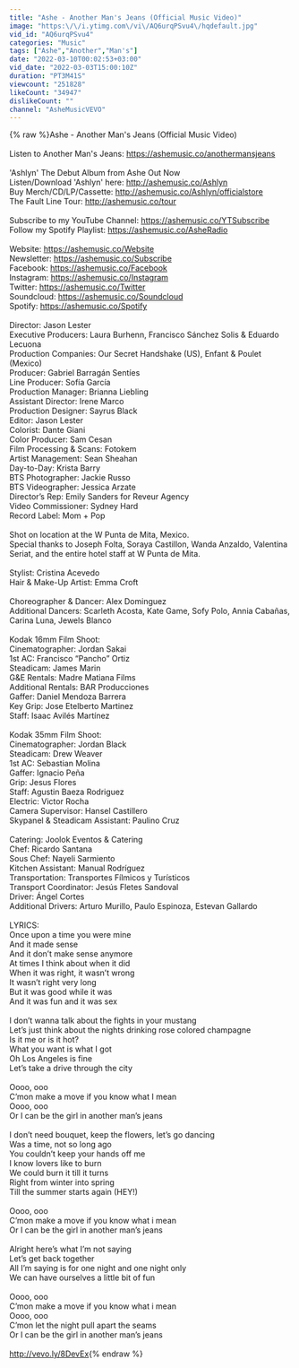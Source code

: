 ```yaml
---
title: "Ashe - Another Man's Jeans (Official Music Video)"
image: "https:\/\/i.ytimg.com\/vi\/AQ6urqPSvu4\/hqdefault.jpg"
vid_id: "AQ6urqPSvu4"
categories: "Music"
tags: ["Ashe","Another","Man's"]
date: "2022-03-10T00:02:53+03:00"
vid_date: "2022-03-03T15:00:10Z"
duration: "PT3M41S"
viewcount: "251828"
likeCount: "34947"
dislikeCount: ""
channel: "AsheMusicVEVO"
---
```

{% raw %}Ashe - Another Man's Jeans (Official Music Video) <br /><br />Listen to Another Man's Jeans: <a rel="nofollow" target="blank" href="https://ashemusic.co/anothermansjeans">https://ashemusic.co/anothermansjeans</a><br /><br />'Ashlyn' The Debut Album from Ashe Out Now<br />Listen/Download 'Ashlyn' here: <a rel="nofollow" target="blank" href="http://ashemusic.co/Ashlyn">http://ashemusic.co/Ashlyn</a><br />Buy Merch/CD/LP/Cassette: <a rel="nofollow" target="blank" href="http://ashemusic.co/Ashlyn/officialstore">http://ashemusic.co/Ashlyn/officialstore</a><br />The Fault Line Tour: <a rel="nofollow" target="blank" href="http://ashemusic.co/tour">http://ashemusic.co/tour</a><br /><br />Subscribe to my YouTube Channel: <a rel="nofollow" target="blank" href="https://ashemusic.co/YTSubscribe">https://ashemusic.co/YTSubscribe</a><br />Follow my Spotify Playlist: <a rel="nofollow" target="blank" href="https://ashemusic.co/AsheRadio">https://ashemusic.co/AsheRadio</a><br /><br />Website: <a rel="nofollow" target="blank" href="https://ashemusic.co/Website">https://ashemusic.co/Website</a><br />Newsletter: <a rel="nofollow" target="blank" href="https://ashemusic.co/Subscribe">https://ashemusic.co/Subscribe</a><br />Facebook: <a rel="nofollow" target="blank" href="https://ashemusic.co/Facebook">https://ashemusic.co/Facebook</a><br />Instagram: <a rel="nofollow" target="blank" href="https://ashemusic.co/Instagram">https://ashemusic.co/Instagram</a><br />Twitter: <a rel="nofollow" target="blank" href="https://ashemusic.co/Twitter">https://ashemusic.co/Twitter</a><br />Soundcloud: <a rel="nofollow" target="blank" href="https://ashemusic.co/Soundcloud">https://ashemusic.co/Soundcloud</a><br />Spotify: <a rel="nofollow" target="blank" href="https://ashemusic.co/Spotify">https://ashemusic.co/Spotify</a><br /><br />Director: Jason Lester<br />Executive Producers: Laura Burhenn, Francisco Sánchez Solis &amp; Eduardo Lecuona <br />Production Companies: Our Secret Handshake (US), Enfant &amp; Poulet (Mexico)<br />Producer: Gabriel Barragán Sentíes<br />Line Producer: Sofía García<br />Production Manager: Brianna Liebling<br />Assistant Director: Irene Marco<br />Production Designer: Sayrus Black<br />Editor: Jason Lester<br />Colorist: Dante Giani<br />Color Producer: Sam Cesan<br />Film Processing &amp; Scans: Fotokem<br />Artist Management: Sean Sheahan<br />Day-to-Day: Krista Barry<br />BTS Photographer: Jackie Russo<br />BTS Videographer: Jessica Arzate<br />Director’s Rep: Emily Sanders for Reveur Agency<br />Video Commissioner: Sydney Hard<br />Record Label: Mom + Pop<br /><br />Shot on location at the W Punta de Mita, Mexico. <br />Special thanks to Joseph Folta, Soraya Castillon, Wanda Anzaldo, Valentina Seriat, and the entire hotel staff at W Punta de Mita. <br /><br />Stylist: Cristina Acevedo<br />Hair &amp; Make-Up Artist: Emma Croft<br /><br />Choreographer &amp; Dancer: Alex Dominguez<br />Additional Dancers: Scarleth Acosta, Kate Game, Sofy Polo, Annia Cabañas, Carina Luna, Jewels Blanco<br /><br />Kodak 16mm Film Shoot: <br />Cinematographer: Jordan Sakai<br />1st AC: Francisco “Pancho” Ortiz<br />Steadicam: James Marin<br />G&amp;E Rentals: Madre Matiana Films<br />Additional Rentals: BAR Producciones<br />Gaffer: Daniel Mendoza Barrera<br />Key Grip: Jose Etelberto Martinez<br />Staff: Isaac Avilés Martínez<br /><br />Kodak 35mm Film Shoot: <br />Cinematographer: Jordan Black<br />Steadicam: Drew Weaver<br />1st AC: Sebastian Molina<br />Gaffer: Ignacio Peña<br />Grip: Jesus Flores<br />Staff: Agustin Baeza Rodriguez<br />Electric: Victor Rocha<br />Camera Supervisor: Hansel Castillero<br />Skypanel &amp; Steadicam Assistant: Paulino Cruz<br /><br />Catering: Joolok Eventos &amp; Catering<br />Chef: Ricardo Santana<br />Sous Chef: Nayeli Sarmiento<br />Kitchen Assistant: Manual Rodríguez<br />Transportation: Transportes Fílmicos y Turísticos<br />Transport Coordinator: Jesús Fletes Sandoval<br />Driver: Ángel Cortes<br />Additional Drivers: Arturo Murillo, Paulo Espinoza, Estevan Gallardo<br /><br />LYRICS:<br />Once upon a time you were mine<br />And it made sense<br />And it don’t make sense anymore<br />At times I think about when it did<br />When it was right, it wasn’t wrong<br />It wasn’t right very long<br />But it was good while it was<br />And it was fun and it was sex<br /> <br />I don’t wanna talk about the fights in your mustang<br />Let’s just think about the nights drinking rose colored champagne<br />Is it me or is it hot?<br />What you want is what I got <br />Oh Los Angeles is fine  <br />Let’s take a drive through the city<br /> <br />Oooo, ooo<br />C’mon make a move if you know what I mean<br />Oooo, ooo<br />Or I can be the girl in another man’s jeans<br /> <br />I don’t need bouquet, keep the flowers, let’s go dancing<br />Was a time, not so long ago<br />You couldn’t keep your hands off me<br />I know lovers like to burn<br />We could burn it till it turns<br />Right from winter into spring<br />Till the summer starts again  (HEY!)<br /> <br />Oooo, ooo<br />C’mon make a move if you know what i mean<br />Or I can be the girl in another man’s jeans<br /> <br />Alright here’s what I’m not saying<br />Let’s get back together<br />All I’m saying is for one night and one night only<br />We can have ourselves a little bit of fun<br /> <br />Oooo, ooo<br />C’mon make a move if you know what i mean<br />Oooo, ooo<br />C’mon let the night pull apart the seams<br />Or I can be the girl in another man’s jeans <br /><br /><a rel="nofollow" target="blank" href="http://vevo.ly/8DevEx">http://vevo.ly/8DevEx</a>{% endraw %}
